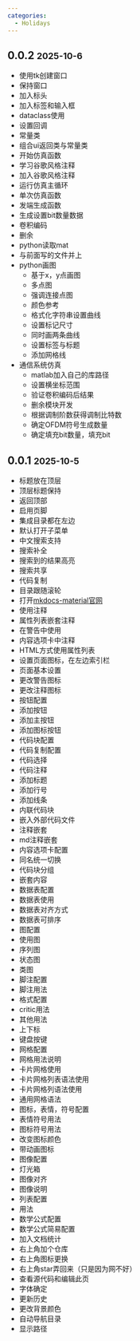 ```yaml
---
categories:
  - Holidays
---
```





## 0.0.2 <small>2025-10-6</small>

- 使用tk创建窗口
- 保持窗口
- 加入标头
- 加入标签和输入框
- dataclass使用
- 设置回调
- 常量类
- 组合ui返回类与常量类
- 开始仿真函数
- 学习谷歌风格注释
- 加入谷歌风格注释
- 运行仿真主循环
- 单次仿真函数
- 发端生成函数
- 生成设置bit数量数据
- 卷积编码
- 删余
- python读取mat
- 与前面写的文件并上
- python画图
	- 基于x，y点画图
	- 多点图
	- 强调连接点图
	- 颜色参考
	- 格式化字符串设置曲线
	- 设置标记尺寸
	- 同时画两条曲线
	- 设置标签与标题
	- 添加网格线
- 通信系统仿真
	- matlab加入自己的库路径
	- 设置横坐标范围
	- 验证卷积编码后结果
	- 删余模块开发
	- 根据调制阶数获得调制比特数
	- 确定OFDM符号生成数量
	- 确定填充bit数量，填充bit



## 0.0.1 <small>2025-10-5</small>

- 标题放在顶层
- 顶层标题保持
- 返回顶部
- 启用页脚
- 集成目录都在左边
- 默认打开子菜单
- 中文搜索支持
- 搜索补全
- 搜索到的结果高亮
- 搜索共享
- 代码复制
- 目录跟随滚轮
- 打开[mkdocs-material官网](https://mkdoc-material.llango.com/getting-started/)
- 使用注释
- 属性列表嵌套注释
- 在警告中使用
- 内容选项卡中注释
- HTML方式使用属性列表
- 设置页面图标，在左边索引栏
- 页面基本设置
- 更改警告图标
- 更改注释图标
- 按钮配置
- 添加按钮
- 添加主按钮
- 添加图标按钮
- 代码块配置
- 代码复制配置
- 代码选择
- 代码注释
- 添加标题
- 添加行号
- 添加线条
- 内联代码块
- 嵌入外部代码文件
- 注释嵌套
- md注释嵌套
- 内容选项卡配置
- 同名统一切换
- 代码块分组
- 嵌套内容
- 数据表配置
- 数据表使用
- 数据表对齐方式
- 数据表可排序
- 图配置
- 使用图
- 序列图
- 状态图
- 类图
- 脚注配置
- 脚注用法
- 格式配置
- critic用法
- 其他用法
- 上下标
- 键盘按键
- 网格配置
- 网格用法说明
- 卡片网格使用
- 卡片网格列表语法使用
- 卡片网格列语法使用
- 通用网格语法
- 图标，表情，符号配置
- 表情符号用法
- 图标符号用法
- 改变图标颜色
- 带动画图标
- 图像配置
- 灯光箱
- 图像对齐
- 图像说明
- 列表配置
- 用法
- 数学公式配置
- 数学公式简易配置
- 加入文档统计
- 右上角加个仓库
- 右上角图标更换
- 右上角star弄回来（只是因为网不好）
- 查看源代码和编辑此页
- 字体确定
- 更新历史
- 更改背景颜色
- 自动导航目录
- 显示路径




